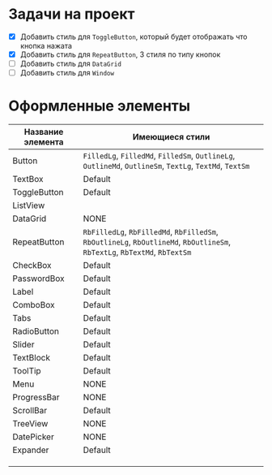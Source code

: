 # Задачи на проект

* [X] Добавить стиль для `ToggleButton`, который будет отображать что кнопка нажата
* [X] Добавить стиль для `RepeatButton`, 3 стиля по типу кнопок
* [ ] Добавить стиль для `DataGrid`
* [ ] Добавить стиль для `Window`

[//]: # (* [ ] Добавить стиль для )



# Оформленные элементы

| Название элемента | Имеющиеся стили                                                                                                           |
|-------------------|---------------------------------------------------------------------------------------------------------------------------|
| Button            | `FilledLg`, `FilledMd`, `FilledSm`, `OutlineLg`, `OutlineMd`, `OutlineSm`, `TextLg`, `TextMd`, `TextSm`                   |
| TextBox           | Default                                                                                                                   |
| ToggleButton      | Default                                                                                                                   |
| ListView          |                                                                                                                           |
| DataGrid          | NONE                                                                                                                      |
| RepeatButton      | `RbFilledLg`, `RbFilledMd`, `RbFilledSm`, `RbOutlineLg`, `RbOutlineMd`, `RbOutlineSm`, `RbTextLg`, `RbTextMd`, `RbTextSm` |
| CheckBox          | Default                                                                                                                   |
| PasswordBox       | Default                                                                                                                   |
| Label             | Default                                                                                                                   |
| ComboBox          | Default                                                                                                                   |
| Tabs              | Default                                                                                                                   |
| RadioButton       | Default                                                                                                                   |
| Slider            | Default                                                                                                                   |
| TextBlock         | Default                                                                                                                   |
| ToolTip           | Default                                                                                                                   |
| Menu              | NONE                                                                                                                      |
| ProgressBar       | NONE                                                                                                                      |
| ScrollBar         | Default                                                                                                                   |
| TreeView          | NONE                                                                                                                      |
| DatePicker        | NONE                                                                                                                      |
| Expander          | Default                                                                                                                   |
|                   |                                                                                                                           |
|                   |                                                                                                                           |
|                   |                                                                                                                           |